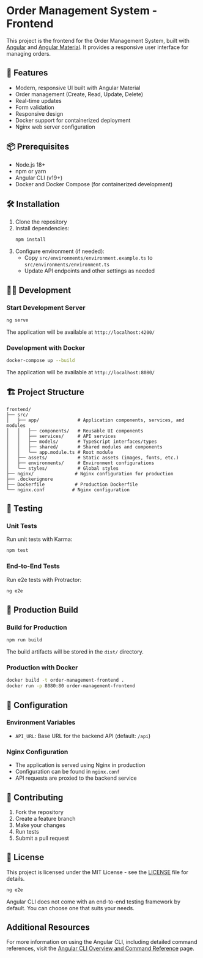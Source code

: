 # Order Management System - Frontend

This project is the frontend for the Order Management System, built with [Angular](https://angular.io/) and [Angular Material](https://material.angular.io/). It provides a responsive user interface for managing orders.

## 🚀 Features

- Modern, responsive UI built with Angular Material
- Order management (Create, Read, Update, Delete)
- Real-time updates
- Form validation
- Responsive design
- Docker support for containerized deployment
- Nginx web server configuration

## 📦 Prerequisites

- Node.js 18+
- npm or yarn
- Angular CLI (v19+)
- Docker and Docker Compose (for containerized development)

## 🛠️ Installation

1. Clone the repository
2. Install dependencies:
   ```bash
   npm install
   ```
3. Configure environment (if needed):
   - Copy `src/environments/environment.example.ts` to `src/environments/environment.ts`
   - Update API endpoints and other settings as needed

## 🏃‍♂️ Development

### Start Development Server
```bash
ng serve
```
The application will be available at `http://localhost:4200/`

### Development with Docker
```bash
docker-compose up --build
```
The application will be available at `http://localhost:8080/`

## 🏗 Project Structure

```
frontend/
├── src/
│   ├── app/              # Application components, services, and modules
│   │   ├── components/   # Reusable UI components
│   │   ├── services/     # API services
│   │   ├── models/       # TypeScript interfaces/types
│   │   ├── shared/       # Shared modules and components
│   │   └── app.module.ts # Root module
│   ├── assets/           # Static assets (images, fonts, etc.)
│   ├── environments/     # Environment configurations
│   └── styles/           # Global styles
├── nginx/               # Nginx configuration for production
├── .dockerignore
├── Dockerfile           # Production Dockerfile
└── nginx.conf          # Nginx configuration
```

## 🧪 Testing

### Unit Tests
Run unit tests with Karma:
```bash
npm test
```

### End-to-End Tests
Run e2e tests with Protractor:
```bash
ng e2e
```

## 🚀 Production Build

### Build for Production
```bash
npm run build
```

The build artifacts will be stored in the `dist/` directory.

### Production with Docker
```bash
docker build -t order-management-frontend .
docker run -p 8080:80 order-management-frontend
```

## 🔧 Configuration

### Environment Variables
- `API_URL`: Base URL for the backend API (default: `/api`)

### Nginx Configuration
- The application is served using Nginx in production
- Configuration can be found in `nginx.conf`
- API requests are proxied to the backend service

## 🤝 Contributing

1. Fork the repository
2. Create a feature branch
3. Make your changes
4. Run tests
5. Submit a pull request

## 📄 License

This project is licensed under the MIT License - see the [LICENSE](LICENSE) file for details.

```bash
ng e2e
```

Angular CLI does not come with an end-to-end testing framework by default. You can choose one that suits your needs.

## Additional Resources

For more information on using the Angular CLI, including detailed command references, visit the [Angular CLI Overview and Command Reference](https://angular.dev/tools/cli) page.
